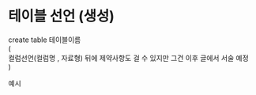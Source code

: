 # 테이블 선언 (생성)
create table 테이블이름   
(  
     컬럼선언(컬럼명 , 자료형)  뒤에 제약사항도 걸 수 있지만 그건 이후 글에서 서술 예정  
)  

예시 
```sql

```